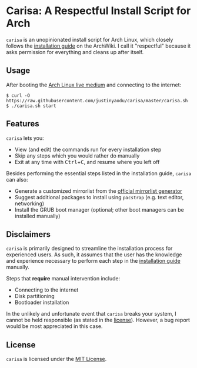 # Carisa: A Respectful Install Script for Arch

`carisa` is an unopinionated install script for Arch Linux, which closely follows the [installation guide](https://wiki.archlinux.org/index.php/installation_guide) on the ArchWiki. I call it "respectful" because it asks permission for everything and cleans up after itself.

## Usage

After booting the [Arch Linux live medium](https://www.archlinux.org/download/) and connecting to the internet:

```console
$ curl -O https://raw.githubusercontent.com/justinyaodu/carisa/master/carisa.sh
$ ./carisa.sh start
```

## Features

`carisa` lets you:

* View (and edit) the commands run for every installation step
* Skip any steps which you would rather do manually
* Exit at any time with <kbd>Ctrl</kbd>+<kbd>C</kbd>, and resume where you left off

Besides performing the essential steps listed in the installation guide, `carisa` can also:

* Generate a customized mirrorlist from the [official mirrorlist generator](https://www.archlinux.org/mirrorlist/)
* Suggest additional packages to install using `pacstrap` (e.g. text editor, networking)
* Install the GRUB boot manager (optional; other boot managers can be installed manually)

## Disclaimers

`carisa` is primarily designed to streamline the installation process for experienced users. As such, it assumes that the user has the knowledge and experience necessary to perform each step in the [installation guide](https://wiki.archlinux.org/index.php/installation_guide) manually.

Steps that **require** manual intervention include:

* Connecting to the internet
* Disk partitioning
* Bootloader installation

In the unlikely and unfortunate event that `carisa` breaks your system, I cannot be held responsible (as stated in the [license](LICENSE.md)). However, a bug report would be most appreciated in this case.

## License

`carisa` is licensed under the [MIT License](LICENSE.md).
